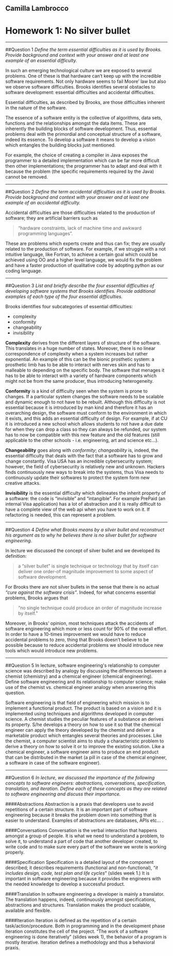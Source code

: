 ## Camilla Lambrocco
# Homework 1: No silver bullet

***

##Question 1
*Define the term essential difficulties as it is used by Brooks. Provide background and context with your answer and at least one example of an essential difficulty.*

In such an emerging technological culture we are exposed to several problems. One of these is that hardware can’t keep up with the incredible software requirements. Not only hardware seems to fail Moore’ law but also we observe software difficulties. Brooks identifies several obstacles to software development: essential difficulties and accidental difficulties.

Essential difficulties, as described by Brooks, are those difficulties inherent in the nature of the software.

The essence of a software entity is the collective of algorithms, data sets, functions and the relationships amongst the data items. These are inherently the building blocks of software development. Thus, essential problems deal with the primordial and conceptual structure of a software, indeed its essence. To develop a software it means to develop a vision which entangles the building blocks just mentioned. 

For example, the choice of creating a compiler in Java exposes the programmer to a detailed implementation which can be far more difficult then other implementations; the programmer has to adapt and deal with it because the problem (the specific requirements required by the Java) cannot be removed.

***

##Question 2
*Define the term accidental difficulties as it is used by Brooks. Provide background and context with your answer and at least one example of an accidental difficulty.*

Accidental difficulties are those difficulties related to the production of software; they are artificial barriers such as 

>“hardware constraints, lack of machine time and awkward programming languages”.

These are problems which experts create and thus can fix; they are usually related to the production of software. 
For example, if we struggle with a not intuitive language, like Fortran, to achieve a certain goal which could be achieved using OO and a higher level language, we would fix the problem and have a faster production of qualitative code by adopting python as our coding language. 

***

##Question 3
*List and briefly describe the four essential difficulties of developing software systems that Brooks identifies. Provide additional examples of each type of the four essential difficulties.*

Brooks identifies four subcategories of essential difficulties:
* complexity
* conformity
* changeability
* invisibility

**Complexity** derives from the different layers of structure of the software. This translates in a huge number of states. Moreover, there is no linear correspondence of complexity when a system increases but rather exponential. An example of this can be the bionic prosthetic system: a prosthetic limb has to be able to interact with nerves skin and has to malleable to depending on the specific body. The software that menages it has to be able to interact with a variety of hardware components which might not be from the same producer, thus introducing heterogeneity. 

**Conformity** is a kind of difficulty seen when the system is prone to changes. If a particular system changes the software needs to be scalable and dynamic enough to not have to be rebuilt. Although this difficulty is not essential because it is introduced by man kind and therefore it has an overarching design, the software must conform to the environment in which it exists, and this adds an essential difficulty of design.
For example, if at CU it is introduced a new school which allows students to not have a due date for when they can drop a class so they can always be refunded, our system has to now be compatible with this new feature and the old features (still applicable to the other schools - i.e. engineering, art and science etc…).

**Changeability** goes along with *conformity*; *changeability* is, indeed, the essential difficulty that deals with the fact that a software has to grow and change constantly. Visa USA has an incredible cybersecurity system; however, the field of cybersecurity is relatively new and unknown. Hackers finds continuously new ways to break into the systems, thus Visa needs to continuously update their softwares to protect the system form new creative attacks. 

**Invisibility** is the essential difficulty which delineates the inherit property of a software: the code is “invisible” and “intangible”. For example PrePaid (an internal Visa application) has a lot of abstraction and it is really difficult to have a complete view of the web api when you have to work on it. If refactoring is needed, this can represent a problem.

***

##Question 4
*Define what Brooks means by a silver bullet and reconstruct his argument as to why he believes there is no silver bullet for software engineering.*

In lecture we discussed the concept of silver bullet and we developed its definition: 
>a “silver bullet” is single technique or technology that by itself can deliver one order-of magnitude improvement to some aspect of software development. 

For Brooks there are not silver bullets in the sense that there is no actual 
*“cure against the software crisis”*. Indeed, for what concerns essential problems, Brooks argues that 
>“no single technique could produce an order of magnitude increase by itself.”

Moreover, in Brooks’ opinion, most techniques attack the accidents of software engineering which more or less count for 90% of the overall effort. In order to have a 10-times improvement we would have to reduce accidental problems to zero, thing that Brooks doesn’t believe to be possible because to reduce accidental problems we should introduce new tools which would introduce new problems.

***

##Question 5
In lecture, software engineering's relationship to computer science was described by analogy by discussing the differences between a chemist (chemistry) and a chemical engineer (chemical engineering). Define software engineering and its relationship to computer science; make use of the chemist vs. chemical engineer analogy when answering this question.

Software engineering is that field of engineering which mission is to implement a functional product. The product is based on a vision and it is implemented using techniques and algorithms developed in computer science. A chemist studies the peculiar features of a substance an derives its property. S/he develops a theory on how to use it so that the chemical engineer can apply the theory developed by the chemist and deliver a marketable product which entangles several theories and processes. Like the chemist, a computer scientist aims to study a characteristic problem to derive a theory on how to solve it or to improve the existing solution. Like a chemical engineer, a software engineer aims to produce an end product that can be distributed in the market (a pill in case of the chemical engineer, a software in case of the software engineer).

***

##Question 6
*In lecture, we discussed the importance of the following concepts to software engineers: abstractions, conversations, specification, translation, and iteration. Define each of these concepts as they are related to software engineering and discuss their importance.*

####Abstractions
Abstraction is a praxis that developers use to avoid repetitions of a certain structure. It is an important part of software engineering because it breaks the problem down into something that is easier to understand. Examples of abstractions are databases, APIs etc… .


####Conversations
Conversation is the verbal interaction that happens amongst a group of people. It is what we need to understand a problem, to solve it, to understand a part of code that another developer created, to write code and to make sure every part of the software we wrote is working properly.

####Specification
Specification is a detailed layout of the component described; it describes requirements (functional and non-functional), “*it includes design, code, test plan and life cycles*” (slides week 1.) It is important in software engineering because it provides the engineers with the needed knowledge to develop a successful product.

####Translation
In software engineering a developer is mainly a translator. The translation happens, indeed, continuously amongst specifications, abstractions and structures. Translation makes the product scalable, available and flexible.

####Iteration
Iteration is defined as the repetition of a certain task/action/procedure. Both in programming and in the development phase iteration constitutes the cell of the project. “The work of a software engineering is done iteratively” (slides week 1), the behavior of a program is mostly iterative. Iteration defines a methodology and thus a behavioral praxis. 